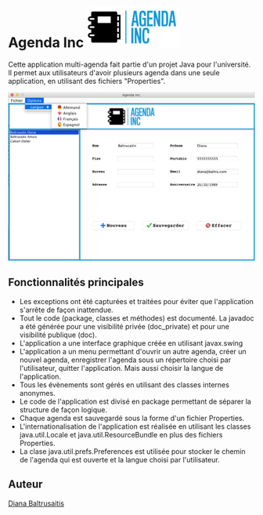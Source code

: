 # Agenda Inc <img src="/src/images/logo.jpg" /> 

Cette application multi-agenda fait partie d'un projet Java pour l'université.
Il permet aux utilisateurs d'avoir plusieurs agenda dans une seule application, en utilisant des fichiers "Properties".

<img src="/src/images/screenshot.png"/>

## Fonctionnalités principales

- Les exceptions ont été capturées et traitées pour éviter que l'application s'arrête de façon inattendue.
- Tout le code (package, classes et méthodes) est documenté. La javadoc a été générée pour une visibilité privée (doc_private) et pour une visibilité publique (doc).
- L'application a une interface graphique créée en utilisant javax.swing
- L'application a un menu permettant d'ouvrir un autre agenda, créer un nouvel agenda, enregistrer l'agenda sous un répertoire choisi par l'utilisateur, quitter l'application. Mais aussi choisir la langue de l'application.
- Tous les évènements sont gérés en utilisant des classes internes anonymes.
- Le code de l'application est divisé en package permettant de séparer la structure de façon logique.
- Chaque agenda est sauvegardé sous la forme d'un fichier Properties.
- L'internationalisation de l'application est réalisée en utilisant les classes java.util.Locale et java.util.ResourceBundle en plus des fichiers Properties.
- La clase java.util.prefs.Preferences est utilisée pour stocker le chemin de l'agenda qui est ouverte et la langue choisi par l'utilisateur.

## Auteur

[Diana Baltrusaitis](https://github.com/nitabaltru)
